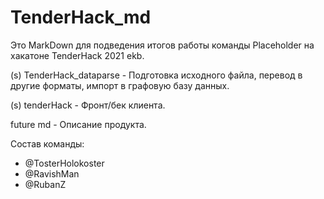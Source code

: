# TenderHack_md
Это MarkDown для подведения итогов работы команды Placeholder на хакатоне TenderHack 2021 ekb.

(s) TenderHack_dataparse - Подготовка исходного файла, перевод в другие форматы, импорт в графовую базу данных.
 
(s) tenderHack - Фронт/бек клиента.

future md - Описание продукта.


Состав команды: 
 - @TosterHolokoster
 - @RavishMan
 - @RubanZ